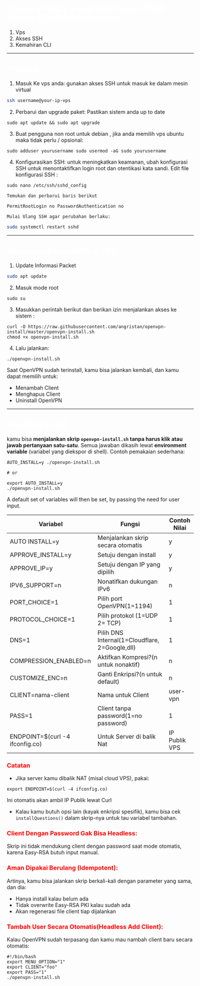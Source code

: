 ## <font color="#ffffff">Prasyarat untuk menginstall Open-VPN di Ubuntu 22.04 dan Sejenisnya</font>
1. Vps
2. Akses SSH 
3. Kemahiran CLI
---
## <font color="#ffffff">Practice</font>  
1. Masuk Ke vps anda: gunakan akses SSH untuk masuk ke dalam mesin virtual
```bash
ssh username@your-ip-vps
```
2. Perbarui dan upgrade paket: Pastikan sistem anda up to date 
```shell
sudo apt update && sudo apt upgrade
```
3. Buat pengguna non root untuk debian , jika anda memilih vps ubuntu maka tidak perlu / opsional:
```shell
sudo adduser yourusername sudo usermod -aG sudo yourusername
```
4. Konfigurasikan SSH: untuk meningkatkan keamanan, ubah konfigurasi SSH untuk menontaktifkan login root dan otentikasi kata sandi. Edit file konfigurasi SSH :
```shell
sudo nano /etc/ssh/sshd_config
```
	Temukan dan perbarui baris berikut
```bash
PermitRootLogin no PasswordAuthentication no
```
	Mulai Ulang SSH agar perubahan berlaku:
```bash
sudo systemctl restart sshd
```
---
## <font color="#ffffff">Menginstall OpenVPN di VPS</font>


1. Update Informasi Packet
```bash
sudo apt update
```
2. Masuk mode root
```shell
sudo su
```
3. Masukkan perintah berikut dan berikan izin menjalankan akses ke sistem :
```shell
curl -O https://raw.githubusercontent.com/angristan/openvpn-install/master/openvpn-install.sh
chmod +x openvpn-install.sh
```
4. Lalu jalankan:
```shell
./openvpn-install.sh
```
Saat OpenVPN sudah terinstall, kamu bisa jalankan kembali, dan kamu dapat memilih untuk:
- Menambah Client
- Menghapus Client
- Uninstall OpenVPN
---
## <font color="#ffffff">Headless Install</font>

kamu bisa **menjalankan skrip `openvpn-install.sh` tanpa harus klik atau jawab pertanyaan satu-satu**. Semua jawaban dikasih lewat **environment variable** (variabel yang diekspor di shell).
Contoh pemakaian sederhana:

```shell
AUTO_INSTALL=y ./openvpn-install.sh

# or

export AUTO_INSTALL=y
./openvpn-install.sh
```

A default set of variables will then be set, by passing the need for user input.

| Variabel                        | Fungsi                                         | Contoh Nilai  |
| ------------------------------- | ---------------------------------------------- | ------------- |
| AUTO INSTALL=y                  | Menjalankan skrip secara otomatis              | y             |
| APPROVE_INSTALL=y               | Setuju dengan install                          | y             |
| APPROVE_IP=y                    | Setuju dengan IP yang dipilih                  | y             |
| IPV6_SUPPORT=n                  | Nonatifkan dukungan IPv6                       | n             |
| PORT_CHOICE=1                   | Pilih port OpenVPN(1=1194)                     | 1             |
| PROTOCOL_CHOICE=1               | Pilih protokol (1=UDP 2= TCP)                  | 1             |
| DNS=1                           | Pilih DNS Internal(1=Cloudflare, 2=Google,dll) | 1             |
| COMPRESSION_ENABLED=n           | Aktifkan Kompresi?(n untuk nonaktif)           | n             |
| CUSTOMIZE_ENC=n                 | Ganti Enkripsi?(n untuk default)               | n             |
| CLIENT=nama-client              | Nama untuk Client                              | user-vpn      |
| PASS=1                          | Client tanpa password(1=no password)           | 1             |
| ENDPOINT=$(curl -4 ifconfig.co) | Untuk Server di balik Nat                      | IP Publik VPS |
### <font color="#ff0000">Catatan</font>
- Jika server kamu dibalik NAT (misal cloud VPS), pakai:
```shell
export ENDPOINT=$(curl -4 ifconfig.co)
```
Ini otomatis akan ambil IP Publik lewat Curl
- Kalau kamu butuh opsi lain (kayak enkripsi spesifik), kamu bisa cek `installQuestions()` dalam skrip-nya untuk tau variabel tambahan.

### <font color="#ff0000">Client Dengan Password Gak Bisa Headless:</font>
Skrip ini tidak mendukung client dengan password saat mode otomatis, karena Easy-RSA butuh input manual.

### <font color="#ff0000">Aman Dipakai Berulang (Idempotent):</font>
Artinya, kamu bisa jalankan skrip berkali-kali dengan parameter yang sama, dan dia:
- Hanya install kalau belum ada
- Tidak overwrite Easy-RSA PKI kalau sudah ada
- Akan regenerasi file client tiap dijalankan

### <font color="#ff0000">Tambah User Secara Otomatis(Headless Add Client):</font>
Kalau OpenVPN sudah terpasang dan kamu mau nambah client baru secara otomatis:

```shell
#!/bin/bash
export MENU_OPTION="1"
export CLIENT="foo"
export PASS="1"
./openvpn-install.sh
```
